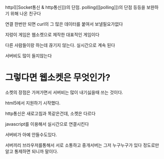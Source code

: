 http([[Socket통신 & http통신]])의 단점. polling([[polling]])의 단점 등등을 보완하기 위해 나온 친구다

연결 한번만 되면 curl의 그 많은 데이터를 붙여서 보낼필요가없다



지렁이 게임은 웹소켓으로 제작한 대표적인 게임이다

다른 사람들이랑 하는데 끊기지 않는다. 실시간으로 계속 된다

서버비도 많이 들지않는다


# 그렇다면 웹소켓은 무엇인가?

소켓의 장점은 가져가면서 서버비는 많이 내기싫을때 쓰는 것이다.

html5에서 지원하기 시작했다.

http통신은 새로고침과 똑같은건데, 소켓은 다르다

javascript를 이용해서 실시간으로 연결시킨다

서버비가 아예 안들수도있다. 

서버끼리 브라우저를통해서 서로 소통하고 중개서버는 그저 누구누구가 있다 정도로만 알고 통제하면 되니까 말이다.

